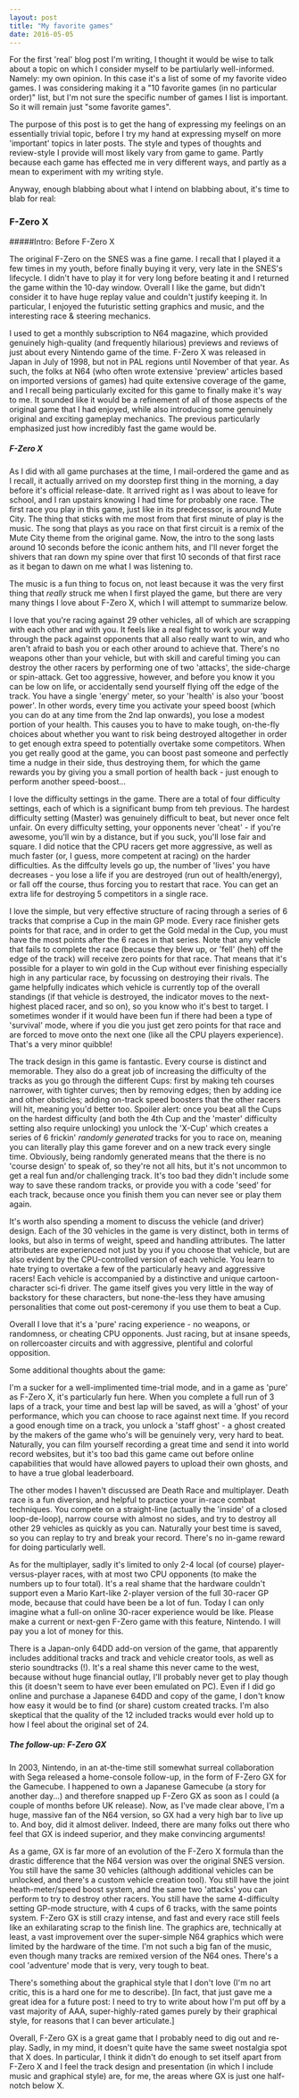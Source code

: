 ```yaml
---
layout: post
title: "My favorite games"
date: 2016-05-05
---
```

For the first 'real' blog post I'm writing, I thought it would be wise to talk about a topic on which I consider myself to be partiularly well-informed. Namely: my own opinion. In this case it's a list of some of my favorite video games. I was considering making it a "10 favorite games (in no particular order)" list, but I'm not sure the specific number of games I list is important. So it will remain just "some favorite games".

The purpose of this post is to get the hang of expressing my feelings on an essentially trivial topic, before I try my hand at expressing myself on more 'important' topics in later posts. The style and types of thoughts and review-style I provide will most likely vary from game to game. Partly because each game has effected me in very different ways, and partly as a mean to experiment with my writing style.

Anyway, enough blabbing about what I intend on blabbing about, it's time to blab for real:

### F-Zero X

#####Intro: Before F-Zero X

The original F-Zero on the SNES was a fine game. I recall that I played it a few times in my youth, before finally buying it very, very late in the SNES's lifecycle. I didn't have to play it for very long before beating it and I returned the game within the 10-day window. Overall I like the game, but didn't consider it to have huge replay value and couldn't justify keeping it. In particular, I enjoyed the futuristic setting graphics and music, and the interesting race & steering mechanics.

I used to get a monthly subscription to N64 magazine, which provided genuinely high-quality (and frequently hilarious) previews and reviews of just about every Nintendo game of the time. F-Zero X was released in Japan in July of 1998, but not in PAL regions until November of that year. As such, the folks at N64 (who often wrote extensive 'preview' articles based on imported versions of games) had quite extensive coverage of the game, and I recall being particularly excited for this game to finally make it's way to me. It sounded like it would be a refinement of all of those aspects of the original game that I had enjoyed, while also introducing some genuinely original and exciting gameplay mechanics. The previous particularly emphasized just how incredibly fast the game would be.

##### F-Zero X

As I did with all game purchases at the time, I mail-ordered the game and as I recall, it actually arrived on my doorstep first thing in the morning, a day before it's official release-date. It arrived right as I was about to leave for school, and I ran upstairs knowing I had time for probably one race. The first race you play in this game, just like in its predecessor, is around Mute City. The thing that sticks with me most from that first minute of play is the music. The song that plays as you race on that first circuit is a remix of the Mute City theme from the original game. Now, the intro to the song lasts around 10 seconds before the iconic anthem hits, and I'll never forget the shivers that ran down my spine over that first 10 seconds of that first race as it began to dawn on me what I was listening to.

The music is a fun thing to focus on, not least because it was the very first thing that _really_ struck me when I first played the game, but there are very many things  I love about F-Zero X, which I will attempt to summarize below. 

I love that you're racing against 29 other vehicles, all of which are scrapping with each other and with you. It feels like a real fight to work your way through the pack against opponents that all also really want to win, and who aren't afraid to bash you or each other around to achieve that. There's no weapons other than your vehicle, but with skill and careful timing you can destroy the other racers by performing one of two 'attacks', the side-charge or spin-attack. Get too aggressive, however, and before you know it you can be low on life, or accidentally send yourself flying off the edge of the track. You have a single 'energy' meter, so your 'health' is also your 'boost power'. In other words, every time you activate your speed boost (which you can do at any time from the 2nd lap onwards), you lose a modest portion of your health. This causes you to have to make tough, on-the-fly choices about whether you want to risk being destroyed altogether in order to get enough extra speed to potentially overtake some competitors. When you get really good at the game, you can boost past someone and perfectly time a nudge in their side, thus destroying them, for which the game rewards you by giving you a small portion of health back - just enough to perform another speed-boost... 

I love the difficulty settings in the game. There are a total of four difficulty settings, each of which is a significant bump from teh previous. The hardest difficulty setting (Master) was genuinely difficult to beat, but never once felt unfair. On every difficulty setting, your opponents never 'cheat' - if you're awesome, you'll win by a distance, but if you suck, you'll lose fair and square. I did notice that the CPU racers get more aggressive, as well as much faster (or, I guess, more competent at racing) on the harder difficulties. As the diffculty levels go up, the number of 'lives' you have decreases - you lose a life if you are destroyed (run out of health/energy), or fall off the course, thus forcing you to restart that race. You can get an extra life for destroying 5 competitors in a single race. 

I love the simple, but very effective structure of racing through a series of 6 tracks that comprise a Cup in the main GP mode. Every race finisher gets points for that race, and in order to get the Gold medal in the Cup, you must have the most points after the 6 races in that series. Note that any vehicle that fails to complete the race (because they blew up, or 'fell' (heh) off the edge of the track) will receive zero points for that race. That means that it's possible for a player to win gold in the Cup without ever finishing especially high in any particular race, by focussing on destroying their rivals. The game helpfully indicates which vehicle is currently top of the overall standings (if that vehicle is destroyed, the indicator moves to the next-highest placed racer, and so on), so you know who it's best to target. I sometimes wonder if it would have been fun if there had been a type of 'survival' mode, where if you die you just get zero points for that race and are forced to move onto the next one (like all the CPU players experience). That's a very minor quibble!

The track design in this game is fantastic. Every course is distinct and memorable. They also do a great job of increasing the difficulty of the tracks as you go through the different Cups: first by making teh courses narrower, with tighter curves; then by removing edges; then by adding ice and other obsticles; adding on-track speed boosters that the other racers will hit, meaning you'd better too. Spoiler alert: once you beat all the Cups on the hardest difficulty (and both the 4th Cup and the 'master' difficulty setting also require unlocking) you unlock the 'X-Cup' which creates a series of 6 frickin' _randomly generated_ tracks for you to race on, meaning you can literally play this game forever and on a new track every single time. Obviously, being randomly generated means that the there is no 'course design' to speak of, so they're not all hits, but it's not uncommon to get a real fun and/or challenging track. It's too bad they didn't include some way to save these random tracks, or provide you with a code 'seed' for each track, because once you finish them you can never see or play them again.

It's worth also spending a moment to discuss the vehicle (and driver) design. Each of the 30 vehicles in the game is very distinct, both in terms of looks, but also in terms of weight, speed and handling attributes. The latter attributes are experienced not just by you if you choose that vehicle, but are also evident by the CPU-controlled version of each vehicle. You learn to hate trying to overtake a few of the particularly heavy and aggressive racers! Each vehicle is accompanied by a distinctive and unique cartoon-character sci-fi driver. The game itself gives you very little in the way of backstory for these characters, but none-the-less they have amusing personalities that come out post-ceremony if you use them to beat a Cup.

Overall I love that it's a 'pure' racing experience - no weapons, or randomness, or cheating CPU opponents. Just racing, but at insane speeds, on rollercoaster circuits and with aggressive, plentiful and colorful opposition.

Some additional thoughts about the game:

I'm a sucker for a well-implimented time-trial mode, and in a game as 'pure' as F-Zero X, it's particularly fun here. When you complete a full run of 3 laps of a track, your time and best lap will be saved, as will a 'ghost' of your performance, which you can choose to race against next time. If you record a good enough time on a track, you unlock a 'staff ghost' - a ghost created by the makers of the game who's will be genuinely very, very hard to beat. Naturally, you can film yourself recording a great time and send it into world record websites, but it's too bad this game came out before online capabilities that would have allowed payers to upload their own ghosts, and to have a true global leaderboard.

The other modes I haven't discussed are Death Race and multiplayer. Death race is a fun diversion, and helpful to practice your in-race combat techniques. You compete on a straight-line (actually the 'inside' of a closed loop-de-loop), narrow course with almost no sides, and try to destroy all other 29 vehicles as quickly as you can. Naturally your best time is saved, so you can replay to try and break your record. There's no in-game reward for doing particularly well. 

As for the multiplayer, sadly it's limited to only 2-4 local (of course) player-versus-player races, with at most two CPU opponents (to make the numbers up to four total). It's a real shame that the hardware couldn't support even a Mario Kart-like 2-player version of the full 30-racer GP mode, because that could have been be a lot of fun. Today I can only imagine what a full-on online 30-racer experience would be like. Please make a current or next-gen F-Zero game with this feature, Nintendo. I will pay you a lot of money for this.

There is a Japan-only 64DD add-on version of the game, that apparently includes additional tracks and track and vehicle creator tools, as well as sterio soundtracks (!). It's a real shame this never came to the west, because without huge financial outlay, I'll probably never get to play though this (it doesn't seem to have ever been emulated on PC). Even if I did go online and purchase a Japanese 64DD and copy of the game, I don't know how easy it would be to find (or share) custom created tracks. I'm also skeptical that the quality of the 12 included tracks would ever hold up to how I feel about the original set of 24.

##### The follow-up: F-Zero GX

In 2003, Nintendo, in an at-the-time still somewhat surreal collaboration with Sega released a home-console follow-up, in the form of F-Zero GX for the Gamecube. I happened to own a Japanese Gamecube (a story for another day...) and therefore snapped up F-Zero GX as soon as I could (a couple of months before UK release). Now, as I've made clear above, I'm a huge, massive fan of the N64 version, so GX had a very high bar to live up to. And boy, did it almost deliver. Indeed, there are many folks out there who feel that GX is indeed superior, and they make convincing arguments! 

As a game, GX is far more of an evolution of the F-Zero X formula than the drastic difference that the N64 version was over the original SNES version. You still have the same 30 vehicles (although additional vehicles can be unlocked, and there's a custom vehicle creation tool). You still have the joint heath-meter/speed boost system, and the same two 'attacks' you can perform to try to destroy other racers. You still have the same 4-difficulty setting GP-mode structure, with 4 cups of 6 tracks, with the same points system. F-Zero GX is still crazy intense, and fast and every race still feels like an exhilarating scrap to the finish line. The graphics are, technically at least, a vast improvement over the super-simple N64 graphics which were limited by the hardware of the time. I'm not such a big fan of the music, even though many tracks are remixed version of the N64 ones. There's a cool 'adventure' mode that is very, very tough to beat.

There's something about the graphical style that I don't love (I'm no art critic, this is a hard one for me to describe). [In fact, that just gave me a great idea for a future post: I need to try to write about how I'm put off by a vast majority of AAA, super-highly-rated games purely by their graphical style, for reasons that I can bever articulate.]

Overall, F-Zero GX is a great game that I probably need to dig out and re-play. Sadly, in my mind, it doesn't quite have the same sweet nostalgia spot that X does. In particular, I think it didn't do enough to set itself apart from F-Zero X and I feel the track design and presentation (in which I include music and graphical style) are, for me, the areas where GX is just one half-notch below X. 







